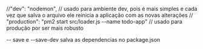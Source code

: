 //"dev": "nodemon", // usado para ambiente dev, pois é mais simples e cada vez que salva o arquivo ele reinicia a aplicação com as novas alterações
// "production": "pm2 start src/loader.js --name todo-app" // usado para produção por ser mais robusto

-- save e --save-dev salva as dependencias no package.json
